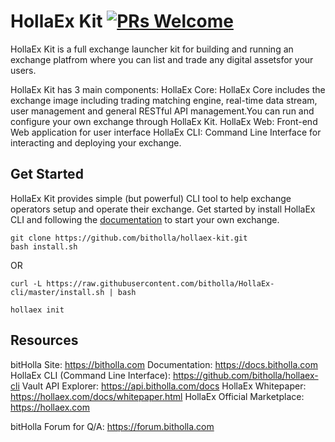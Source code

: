 # HollaEx Kit [![PRs Welcome](https://img.shields.io/badge/PRs-welcome-green.svg)](https://github.com/facebook/create-react-app/pulls)
HollaEx Kit is a full exchange launcher kit for building and running an exchange platfrom where you can list and trade any digital assetsfor your users.

HollaEx Kit has 3 main components:
HollaEx Core: HollaEx Core includes the exchange image including trading matching engine, real-time data stream, user management and general RESTful API management.You can run and configure your own exchange through HollaEx Kit.
HollaEx Web: Front-end Web application for user interface
HollaEx CLI: Command Line Interface for interacting and deploying your exchange.

## Get Started

HollaEx Kit provides simple (but powerful) CLI tool to help exchange operators setup and operate their exchange. Get started by install HollaEx CLI and following the [documentation](https://docs.bitholla.com) to start your own exchange.


```
git clone https://github.com/bitholla/hollaex-kit.git
bash install.sh
```

OR

```
curl -L https://raw.githubusercontent.com/bitholla/HollaEx-cli/master/install.sh | bash

hollaex init
```

## Resources

bitHolla Site: https://bitholla.com
Documentation: https://docs.bitholla.com
HollaEx CLI (Command Line Interface): https://github.com/bitholla/hollaex-cli
Vault API Explorer: https://api.bitholla.com/docs
HollaEx Whitepaper: https://hollaex.com/docs/whitepaper.html
HollaEx Official Marketplace: https://hollaex.com


bitHolla Forum for Q/A: https://forum.bitholla.com
